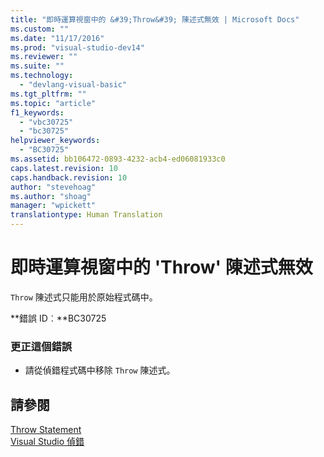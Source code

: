 ```yaml
---
title: "即時運算視窗中的 &#39;Throw&#39; 陳述式無效 | Microsoft Docs"
ms.custom: ""
ms.date: "11/17/2016"
ms.prod: "visual-studio-dev14"
ms.reviewer: ""
ms.suite: ""
ms.technology: 
  - "devlang-visual-basic"
ms.tgt_pltfrm: ""
ms.topic: "article"
f1_keywords: 
  - "vbc30725"
  - "bc30725"
helpviewer_keywords: 
  - "BC30725"
ms.assetid: bb106472-0893-4232-acb4-ed06081933c0
caps.latest.revision: 10
caps.handback.revision: 10
author: "stevehoag"
ms.author: "shoag"
manager: "wpickett"
translationtype: Human Translation
---
```

# 即時運算視窗中的 &#39;Throw&#39; 陳述式無效
`Throw` 陳述式只能用於原始程式碼中。  
  
 **錯誤 ID︰**BC30725  
  
### 更正這個錯誤  
  
-   請從偵錯程式碼中移除 `Throw` 陳述式。  
  
## 請參閱  
 [Throw Statement](../../visual-basic/language-reference/statements/throw-statement.md)   
 [Visual Studio 偵錯](/visual-studio/debugger/debugging-in-visual-studio)